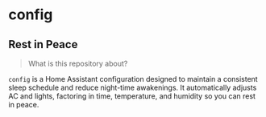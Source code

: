 # config

## Rest in Peace

> What is this repository about?

`config` is a Home Assistant configuration designed to maintain a consistent sleep schedule and reduce night-time awakenings. It automatically adjusts AC and lights, factoring in time, temperature, and humidity so you can rest in peace.
